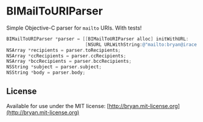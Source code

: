 # BIMailToURIParser

Simple Objective-C parser for `mailto` URIs. With tests!

```objectivec
BIMailToURIParser *parser = [[BIMailToURIParser alloc] initWithURL:
                             [NSURL URLWithString:@"mailto:bryan@irace.me?subject=Hey"]];
NSArray *recipients = parser.toRecipients;
NSArray *ccRecipients = parser.ccRecipients;
NSArray *bccRecipients = parser.bccRecipients;
NSString *subject = parser.subject;
NSString *body = parser.body;
```

## License
Available for use under the MIT license: [http://bryan.mit-license.org](http://bryan.mit-license.org)
